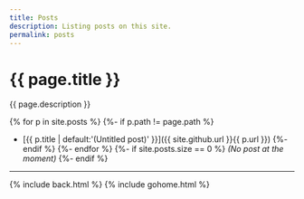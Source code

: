 ```yaml
---
title: Posts
description: Listing posts on this site.
permalink: posts
---
```


# {{ page.title }}

{{ page.description }}

{% for p in site.posts %}
{%- if p.path != page.path %}
- [{{ p.title | default:'(Untitled post)' }}]({{ site.github.url }}{{ p.url }})
{%- endif %}
{%- endfor %}
{%- if site.posts.size == 0 %}
_(No post at the moment)_
{%- endif %}

---

{% include back.html %}
{% include gohome.html %}